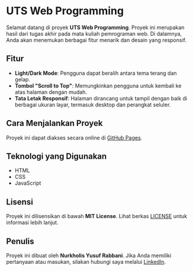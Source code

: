 # UTS Web Programming

Selamat datang di proyek **UTS Web Programming**. Proyek ini merupakan hasil dari tugas akhir pada mata kuliah pemrograman web. Di dalamnya, Anda akan menemukan berbagai fitur menarik dan desain yang responsif.

## Fitur

- **Light/Dark Mode**: Pengguna dapat beralih antara tema terang dan gelap.
- **Tombol "Scroll to Top"**: Memungkinkan pengguna untuk kembali ke atas halaman dengan mudah.
- **Tata Letak Responsif**: Halaman dirancang untuk tampil dengan baik di berbagai ukuran layar, termasuk desktop dan perangkat seluler.

## Cara Menjalankan Proyek

Proyek ini dapat diakses secara online di [GitHub Pages](https://nurkholisyusufrabbani.github.io/UTS-Web-Programming/).

## Teknologi yang Digunakan

- HTML
- CSS
- JavaScript

## Lisensi

Proyek ini dilisensikan di bawah **MIT License**. Lihat berkas [LICENSE](LICENSE) untuk informasi lebih lanjut.

## Penulis

Proyek ini dibuat oleh **Nurkholis Yusuf Rabbani**. Jika Anda memiliki pertanyaan atau masukan, silakan hubungi saya melalui [LinkedIn](https://www.linkedin.com/in/nurkholisyusufrabbani/).
